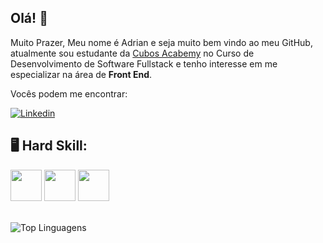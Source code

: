 ## Olá! 👋

Muito Prazer, Meu nome é Adrian e seja muito bem vindo ao meu GitHub, atualmente sou estudante da [Cubos Acabemy](https://cubos.academy/) no Curso de Desenvolvimento de Software Fullstack e tenho interesse em me especializar na área de **Front End**.

Vocês podem me encontrar:

[![Linkedin](https://img.shields.io/badge/LinkedIn-0077B5?style=for-the-badge&logo=linkedin&logoColor=white)](https://www.linkedin.com/in/adrian-alvim-dos-reis-ganzo/)

## :desktop_computer: Hard Skill:

<div>
  <img style="width: 50px; height: 50px;" src="https://user-images.githubusercontent.com/25181517/117447155-6a868a00-af3d-11eb-9cfe-245df15c9f3f.png">
  <img style="width: 50px; height: 50px;" src="https://user-images.githubusercontent.com/25181517/183897015-94a058a6-b86e-4e42-a37f-bf92061753e5.png">
  <img style="width: 50px; height: 50px;" src="https://user-images.githubusercontent.com/25181517/183568594-85e280a7-0d7e-4d1a-9028-c8c2209e073c.png">  
</div><br>

![Top Linguagens](https://github-readme-stats.vercel.app/api/top-langs/?username=adrianganzo&theme=transparent&custom_title=Top%20%Linguagens)
